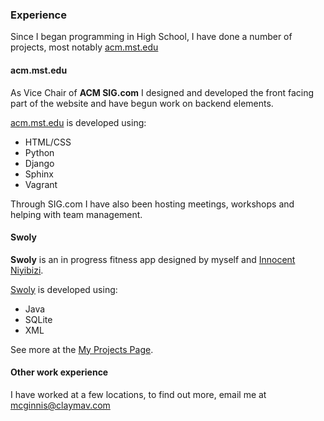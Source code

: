 ### Experience
Since I began programming in High School, I have done a number of projects, most notably [acm.mst.edu](https://acm.mst.edu)

#### acm.mst.edu
As Vice Chair of **ACM SIG.com** I designed and developed the front facing part of the website and have begun work on backend elements.

[acm.mst.edu](https://acm.mst.edu) is developed using:
- HTML/CSS
- Python
- Django
- Sphinx
- Vagrant

Through SIG.com I have also been hosting meetings, workshops and helping with team management.

#### Swoly
**Swoly** is an in progress fitness app designed by myself and [Innocent Niyibizi](https://github.com/25cent9).

[Swoly](https://github.com/triPi-Devs/SwolyV2) is developed using:
- Java
- SQLite
- XML

See more at the [My Projects Page](/projects).

#### Other work experience
I have worked at a few locations, to find out more, email me at [mcginnis@claymav.com](mailto:mcginnis@claymav.com)
